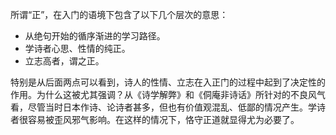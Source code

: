 所谓“正”，在入门的语境下包含了以下几个层次的意思：
- 从绝句开始的循序渐进的学习路径。
- 学诗者心思、性情的纯正。
- 立志高者，谓之正。

特别是从后面两点可以看到，诗人的性情、立志在入正门的过程中起到了决定性的作用。为什么这被尤其强调？从《诗学解弊》和《侗庵非诗话》所针对的不良风气看，尽管当时日本作诗、论诗者甚多，但也有价值观混乱、低鄙的情况产生。学诗者很容易被歪风邪气影响。在这样的情况下，恪守正道就显得尤为必要了。